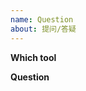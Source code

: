 ```yaml
---
name: Question
about: 提问/答疑
---
```

<!-- Please search for this issue in issues-page first. Avoid duplication. -->
<!-- Please read Wiki first. -->
<!-- 
https://github.com/yaronzz/Tidal-Media-Downloader/wiki
https://yaronzz.top/post/tidal_dl_installation/
-->

<!-- Title template:  "[QUESTION]xxxxxxxxxxxxx" -->
**Which tool**
<!-- tidal-gui or tidal-dl -->

**Question**
